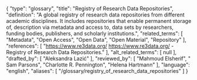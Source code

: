 {
    "type": "glossary",
    "title": "Registry of Research Data Repositories",
    "definition": "A global registry of research data repositories from different academic disciplines. It includes repositories that enable permanent storage of, description via metadata and access to, data sets by researchers, funding bodies, publishers, and scholarly institutions.",
    "related_terms": [
        "Metadata",
        "Open Access",
        "Open Data",
        "Open Material",
        "Repository"
    ],
    "references": [
        "https://www.re3data.org/ https://www.re3data.org/ - Registry of Research Data Repositories."
    ],
    "alt_related_terms": [
        null
    ],
    "drafted_by": [
        "Aleksandra Lazić"
    ],
    "reviewed_by": [
        "Mahmoud Elsherif",
        " Sam Parsons",
        "Charlotte R. Pennington",
        "Helena Hartmann"
    ],
    "language": "english",
    "aliases": [
        "/glossary/registry_of_research_data_repositories"
    ]
}
